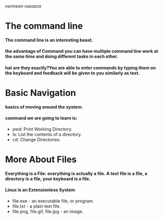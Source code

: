 _nermeen nasasra_

# The command line

#### The command line is an interesting beast.
#### the advantage of Command you can have multiple command line work at the same time and doing different tasks in each other.
#### hat are they exactly?You are able to enter commands by typing them on the keyboard and feedback will be given to you similarly as text.




# Basic Navigation

#### basics of moving around the system.
#### command we are going to learn is:
* pwd: Print Working Directory.
* ls: List the contents of a directory.
* cd: Change Directories.


# More About Files


#### Everything is a File: everything is actually a file. A text file is a file, a directory is a file, your keyboard is a file.
#### Linux is an Extensionless System
* file.exe - an executable file, or program.
* file.txt - a plain text file.
* file.png, file.gif, file.jpg - an image.
